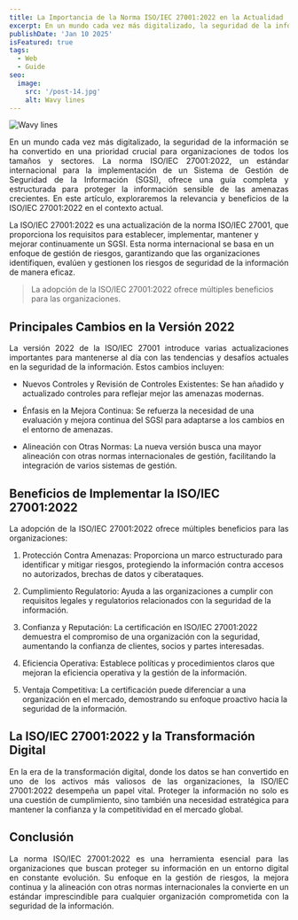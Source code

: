 ```yaml
---
title: La Importancia de la Norma ISO/IEC 27001:2022 en la Actualidad
excerpt: En un mundo cada vez más digitalizado, la seguridad de la información se ha convertido en una prioridad crucial para organizaciones de todos los tamaños y sectores. La norma ISO/IEC 27001:2022, un estándar internacional para la implementación de un Sistema de Gestión de Seguridad de la Información (SGSI), ofrece una guía completa y estructurada para proteger la información sensible de las amenazas crecientes. En este artículo, exploraremos la relevancia y beneficios de la ISO/IEC 27001:2022 en el contexto actual.
publishDate: 'Jan 10 2025'
isFeatured: true
tags:
  - Web
  - Guide
seo:
  image:
    src: '/post-14.jpg'
    alt: Wavy lines
---
```


![Wavy lines](/post-14.jpg)


<p style="text-align: justify;">En un mundo cada vez más digitalizado, la seguridad de la información se ha convertido en una prioridad crucial para organizaciones de todos los tamaños y sectores. La norma ISO/IEC 27001:2022, un estándar internacional para la implementación de un Sistema de Gestión de Seguridad de la Información (SGSI), ofrece una guía completa y estructurada para proteger la información sensible de las amenazas crecientes. En este artículo, exploraremos la relevancia y beneficios de la ISO/IEC 27001:2022 en el contexto actual.

La ISO/IEC 27001:2022 es una actualización de la norma ISO/IEC 27001, que proporciona los requisitos para establecer, implementar, mantener y mejorar continuamente un SGSI. Esta norma internacional se basa en un enfoque de gestión de riesgos, garantizando que las organizaciones identifiquen, evalúen y gestionen los riesgos de seguridad de la información de manera eficaz.</p>

> La adopción de la ISO/IEC 27001:2022 ofrece múltiples beneficios para las organizaciones.

## Principales Cambios en la Versión 2022

<p style="text-align: justify;">La versión 2022 de la ISO/IEC 27001 introduce varias actualizaciones importantes para mantenerse al día con las tendencias y desafíos actuales en la seguridad de la información. Estos cambios incluyen:

* Nuevos Controles y Revisión de Controles Existentes: Se han añadido y actualizado controles para reflejar mejor las amenazas modernas.

* Énfasis en la Mejora Continua: Se refuerza la necesidad de una evaluación y mejora continua del SGSI para adaptarse a los cambios en el entorno de amenazas.

* Alineación con Otras Normas: La nueva versión busca una mayor alineación con otras normas internacionales de gestión, facilitando la integración de varios sistemas de gestión.</p>

## Beneficios de Implementar la ISO/IEC 27001:2022

<p style="text-align: justify;">La adopción de la ISO/IEC 27001:2022 ofrece múltiples beneficios para las organizaciones:

1. Protección Contra Amenazas: Proporciona un marco estructurado para identificar y mitigar riesgos, protegiendo la información contra accesos no autorizados, brechas de datos y ciberataques.

2. Cumplimiento Regulatorio: Ayuda a las organizaciones a cumplir con requisitos legales y regulatorios relacionados con la seguridad de la información.

3. Confianza y Reputación: La certificación en ISO/IEC 27001:2022 demuestra el compromiso de una organización con la seguridad, aumentando la confianza de clientes, socios y partes interesadas.

4. Eficiencia Operativa: Establece políticas y procedimientos claros que mejoran la eficiencia operativa y la gestión de la información.

5. Ventaja Competitiva: La certificación puede diferenciar a una organización en el mercado, demostrando su enfoque proactivo hacia la seguridad de la información.</p>

## La ISO/IEC 27001:2022 y la Transformación Digital

<p style="text-align: justify;">En la era de la transformación digital, donde los datos se han convertido en uno de los activos más valiosos de las organizaciones, la ISO/IEC 27001:2022 desempeña un papel vital. Proteger la información no solo es una cuestión de cumplimiento, sino también una necesidad estratégica para mantener la confianza y la competitividad en el mercado global.</p>

## Conclusión

<p style="text-align: justify;">La norma ISO/IEC 27001:2022 es una herramienta esencial para las organizaciones que buscan proteger su información en un entorno digital en constante evolución. Su enfoque en la gestión de riesgos, la mejora continua y la alineación con otras normas internacionales la convierte en un estándar imprescindible para cualquier organización comprometida con la seguridad de la información.</p>


<!-- > Good code is its own best documentation. As you're about to add a comment, ask yourself, 'How can I improve the code so that this comment isn't needed? - **Steve McConnell**

**Support and Problem Solving:** A robust community ensures that you won't be left in the dark when you encounter issues or challenges during development. It's a vast network of developers who are willing to help and share their knowledge. You can turn to forums, Stack Overflow, GitHub discussions, and various online communities for assistance. The more active the community, the faster you're likely to get answers and solutions to your problems.

**Third-Party Libraries and Plugins:** An active ecosystem often means a wealth of third-party libraries, plugins, and extensions that can extend the functionality of your chosen framework. This can significantly speed up development by providing pre-built solutions for common features and functionalities.

**Continuous Improvement:** A large and engaged community usually translates to continuous improvement of the framework. Developers are more likely to contribute bug fixes, enhancements, and new features, leading to faster updates and a more stable platform. These contributions keep the framework up-to-date and aligned with industry standards.

**Tutorials and Learning Resources:** A thriving community often generates a plethora of tutorials, blog posts, video courses, and documentation. This abundance of learning resources can be immensely valuable for both beginners and experienced developers looking to master the framework. It makes the learning curve smoother and promotes the adoption of best practices.

**Long-Term Viability:** A framework with a strong community is more likely to have a longer lifespan. It's reassuring to know that the framework you choose today will still be supported and updated in the years to come, reducing the risk of your project becoming obsolete due to a lack of maintenance.

## Documentation and Learning Resources

Check the quality and availability of documentation and learning resources for the framework. Well-documented frameworks are easier for developers to learn and work with.

## Scalability and Performance

Consider whether the framework can scale to meet your project's future needs. Will it handle increased traffic and data without performance bottlenecks?

## Security

Security is crucial for any web project. Ensure that the framework has security features built in and is actively maintained to address security vulnerabilities promptly.

In conclusion, choosing the right framework for your web project involves a careful evaluation of your project's requirements, your team's expertise, community support, and various technical factors. Taking the time to make an informed decision at the outset can save you time, resources, and headaches as your project progresses.-->
